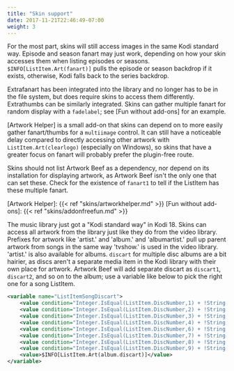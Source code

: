 ```yaml
---
title: "Skin support"
date: 2017-11-21T22:46:49-07:00
weight: 3
---
```


For the most part, skins will still access images in the same Kodi standard way.
Episode and season fanart may just work, depending on how your skin accesses them when listing
episodes or seasons. `$INFO[ListItem.Art(fanart)]` pulls the episode or season backdrop if it exists,
otherwise, Kodi falls back to the series backdrop.

Extrafanart has been integrated into the library and no longer has to be in the file system,
but does require skins to access them differently. Extrathumbs can be similarly integrated.
Skins can gather multiple fanart for random display with a `fadelabel`; see [Fun without add-ons] for an example.

[Artwork Helper] is a small add-on that skins can depend on to more easily gather fanart/thumbs for a
`multiimage` control. It can still have a noticeable delay compared to directly accessing
other artwork with `ListItem.Art(clearlogo)` (especially on Windows), so skins that have a greater
focus on fanart will probably prefer the plugin-free route.

Skins should not list Artwork Beef as a dependency, nor depend on its installation for displaying
artwork, as Artwork Beef isn't the only one that can set these. Check for the existence of
`fanart1` to tell if the ListItem has these multiple fanart.

[Artwork Helper]: {{< ref "skins/artworkhelper.md" >}}
[Fun without add-ons]: {{< ref "skins/addonfreefun.md" >}}

The music library just got a "Kodi standard way" in Kodi 18. Skins can access all artwork from the
library just like they do from the video library. Prefixes for artwork like 'artist.' and 'album.'
and 'albumartist.' pull up parent artwork from songs in the same way 'tvshow.' is used in the video
library. 'artist.' is also available for albums. `discart` for multiple disc albums are a bit hairier,
as discs aren't a separate media item in the Kodi library with their own place for artwork.
Artwork Beef will add separate discart as `discart1`, `discart2`, and so on to the album; use a variable like
below to pick the right one for a song ListItem.

```xml
<variable name="ListItemSongDiscart">
	<value condition="Integer.IsEqual(ListItem.DiscNumber,1) + !String.IsEmpty(ListItem.Art(album.discart1))">$INFO[ListItem.Art(album.discart1)]</value>
	<value condition="Integer.IsEqual(ListItem.DiscNumber,2) + !String.IsEmpty(ListItem.Art(album.discart2))">$INFO[ListItem.Art(album.discart2)]</value>
	<value condition="Integer.IsEqual(ListItem.DiscNumber,3) + !String.IsEmpty(ListItem.Art(album.discart3))">$INFO[ListItem.Art(album.discart3)]</value>
	<value condition="Integer.IsEqual(ListItem.DiscNumber,4) + !String.IsEmpty(ListItem.Art(album.discart4))">$INFO[ListItem.Art(album.discart4)]</value>
	<value condition="Integer.IsEqual(ListItem.DiscNumber,6) + !String.IsEmpty(ListItem.Art(album.discart6))">$INFO[ListItem.Art(album.discart6)]</value>
	<value condition="Integer.IsEqual(ListItem.DiscNumber,7) + !String.IsEmpty(ListItem.Art(album.discart7))">$INFO[ListItem.Art(album.discart7)]</value>
	<value condition="Integer.IsEqual(ListItem.DiscNumber,8) + !String.IsEmpty(ListItem.Art(album.discart8))">$INFO[ListItem.Art(album.discart8)]</value>
	<value condition="Integer.IsEqual(ListItem.DiscNumber,9) + !String.IsEmpty(ListItem.Art(album.discart9))">$INFO[ListItem.Art(album.discart9)]</value>
	<value>$INFO[ListItem.Art(album.discart)]</value>
</variable>
```

